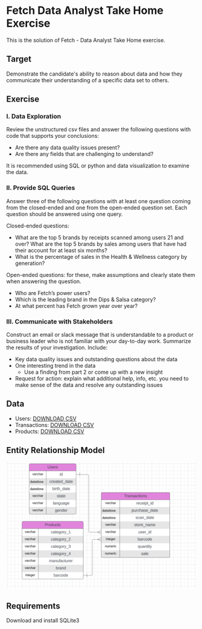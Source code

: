 # Fetch Data Analyst Take Home Exercise
This is the solution of Fetch - Data Analyst Take Home exercise.

## Target
Demonstrate the candidate's ability to reason about data and how they communicate their understanding of a specific data set to others.

## Exercise
### I. Data Exploration
Review the unstructured csv files and answer the following questions with code that supports your conclusions:
- Are there any data quality issues present?
- Are there any fields that are challenging to understand?

It is recommended using SQL or python and data visualization to examine the data.

### II. Provide SQL Queries
Answer three of the following questions with at least one question coming from the closed-ended and one from the open-ended question set. Each question should be answered using one query.

Closed-ended questions:
- What are the top 5 brands by receipts scanned among users 21 and over?
What are the top 5 brands by sales among users that have had their account for at least six months?
- What is the percentage of sales in the Health & Wellness category by generation?

Open-ended questions: for these, make assumptions and clearly state them when answering the question.
- Who are Fetch’s power users?
- Which is the leading brand in the Dips & Salsa category?
- At what percent has Fetch grown year over year?

### III. Communicate with Stakeholders
Construct an email or slack message that is understandable to a product or business leader who is not familiar with your day-to-day work. Summarize the results of your investigation. Include:
- Key data quality issues and outstanding questions about the data
- One interesting trend in the data
    - Use a finding from part 2 or come up with a new insight
- Request for action: explain what additional help, info, etc. you need to make sense of the data and resolve any outstanding issues

## Data
- Users: [DOWNLOAD CSV](https://fetch-hiring.s3.amazonaws.com/data-analyst/da_take_home/USER_TAKEHOME.csv)
- Transactions: [DOWNLOAD CSV](https://fetch-hiring.s3.amazonaws.com/data-analyst/da_take_home/TRANSACTION_TAKEHOME.csv)
- Products: [DOWNLOAD CSV](https://fetch-hiring.s3.amazonaws.com/data-analyst/da_take_home/PRODUCTS_TAKEHOME.csv)

## Entity Relationship Model
![er.png](assets/er.png)

## Requirements
Download and install SQLite3